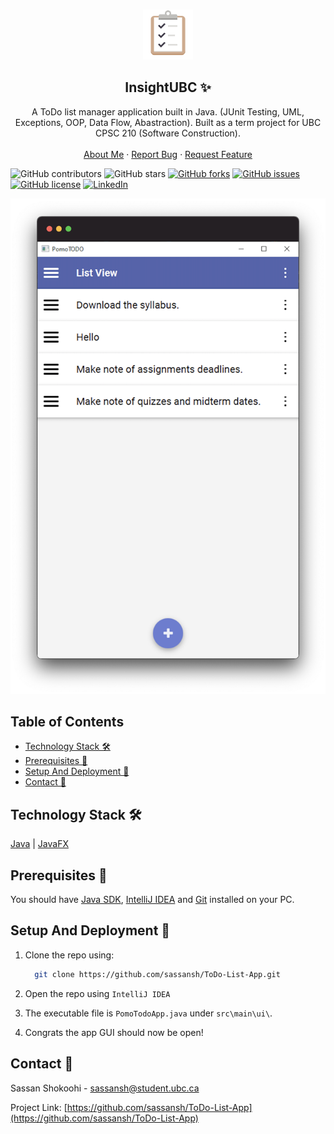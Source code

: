 <!-- PROJECT LOGO -->
<br />
<p align="center">
 <a href="https://github.com/sassansh/ToDo-List-App">
    <img src="/images/logo.png" alt="Logo" width="80" height="80">
  </a>
  <h2 align="center">InsightUBC ✨</h2>

  <p align="center">
    A ToDo list manager application built in Java. (JUnit Testing, UML, Exceptions, OOP, Data Flow, Abastraction). Built as a term project for UBC CPSC 210 (Software Construction).
    <br />
    <br />
    <a href="https://sassanshokoohi.ca">About Me</a>
    ·
    <a href="https://github.com/sassansh/ToDo-List-App/issues">Report Bug</a>
    ·
    <a href="https://github.com/sassansh/ToDo-List-App/issues">Request Feature</a>
  </p>
</p>

![GitHub contributors](https://img.shields.io/github/contributors/sassansh/ToDo-List-App?color=ffcc66&style=for-the-badge)
![GitHub stars](https://img.shields.io/github/stars/sassansh/ToDo-List-App?color=ffcc66&style=for-the-badge)
[![GitHub forks](https://img.shields.io/github/forks/sassansh/ToDo-List-App?style=for-the-badge)](https://github.com/sassansh/ToDo-List-App/network)
[![GitHub issues](https://img.shields.io/github/issues/sassansh/ToDo-List-App?color=ffcc66&style=for-the-badge)](https://github.com/sassansh/ToDo-List-App/issues)
[![GitHub license](https://img.shields.io/github/license/sassansh/ToDo-List-App?style=for-the-badge)](https://github.com/sassansh/ToDo-List-App/blob/master/LICENSE)
[![LinkedIn][linkedin-shield]][linkedin-url]

[![Site preview](/images/screenshot.png)](https://sassanshokoohi.ca/)

## Table of Contents

- [Technology Stack 🛠️](#technology-stack-)
- [Prerequisites 🍪](#prerequisites-)
- [Setup And Deployment 🔧](#setup-and-deployment-)
- [Contact 📧](#contact-)

## Technology Stack 🛠️

[Java](https://www.java.com/en/)
| [JavaFX](https://openjfx.io/)

## Prerequisites 🍪

You should have [Java SDK](https://www.oracle.com/ca-en/java/technologies/javase-downloads.html), [IntelliJ IDEA](https://www.jetbrains.com/idea/) and [Git](https://git-scm.com/) installed on your PC.

## Setup And Deployment 🔧

1. Clone the repo using:

   ```bash
     git clone https://github.com/sassansh/ToDo-List-App.git
   ```

2. Open the repo using `IntelliJ IDEA`

3. The executable file is `PomoTodoApp.java` under `src\main\ui\`.

4. Congrats the app GUI should now be open!

## Contact 📧

Sassan Shokoohi - sassansh@student.ubc.ca

Project Link: [https://github.com/sassansh/ToDo-List-App](https://github.com/sassansh/ToDo-List-App)

[linkedin-shield]: https://img.shields.io/badge/-LinkedIn-black.svg?style=for-the-badge&logo=linkedin&colorB=555
[linkedin-url]: https://www.linkedin.com/in/sassanshokoohi/
